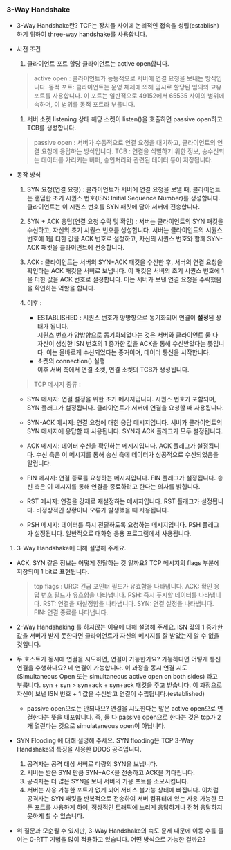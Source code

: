 ### 3-Way Handshake
 - 3-Way Handshake란?
TCP는 장치들 사이에 논리적인 접속을 성립(establish)하기 위하여 three-way handshake를 사용합니다.

- 사전 조건
  1. 클라이언트 포트 할당
    클라이언트는 active open합니다. 
   > active open : 클라이언트가 능동적으로 서버에 연결 요청을 보내는 방식입니다.
  > 동적 포트: 클라이언트는 운영 체제에 의해 임시로 할당된 임의의 고유 포트를 사용합니다. 이 포트는 일반적으로 49152에서 65535 사이의 범위에 속하며, 이 범위를 동적 포트라 부릅니다.
  1. 서버 소켓 listening 상태
   해당 소켓이 listen()을 호출하면 passive open하고 TCB를 생성합니다.
   > passive open : 서버가 수동적으로 연결 요청을 대기하고, 클라이언트의 연결 요청에 응답하는 방식입니다.
  > TCB : 연결을 식별하기 위한 정보, 송수신되는 데이터를 가리키는 버퍼, 승인처리와 관련된 데이터 등이 저장됩니다.
- 동작 방식
  1. SYN 요청(연결 요청) : 클라이언트가 서버에 연결 요청을 보낼 때, 클라이언트는 랜덤한 초기 시퀀스 번호(ISN: Initial Sequence Number)를 생성합니다.
  클라이언트는 이 시퀀스 번호를 SYN 패킷에 담아 서버에 전송합니다.
  2. SYN + ACK 응답(연결 요청 수락 및 확인) : 
   서버는 클라이언트의 SYN 패킷을 수신하고, 자신의 초기 시퀀스 번호를 생성합니다.
    서버는 클라이언트의 시퀀스 번호에 1을 더한 값을 ACK 번호로 설정하고, 자신의 시퀀스 번호와 함께 SYN-ACK 패킷을 클라이언트에 전송합니다.
  3. ACK : 클라이언트는 서버의 SYN+ACK 패킷을 수신한 후, 서버의 연결 요청을 확인하는 ACK 패킷을 서버로 보냅니다.
  이 패킷은 서버의 초기 시퀀스 번호에 1을 더한 값을 ACK 번호로 설정합니다. 이는 서버가 보낸 연결 요청을 수락했음을 확인하는 역할을 합니다.
  
  4. 이후 : 
      - ESTABLISHED : 시퀀스 번호가 양방향으로 동기화되어 연결이 **설정**된 상태가 됩니다.   
   시퀀스 번호가 양방향으로 동기화되었다는 것은 서버와 클라이언트 둘 다 자신이 생성한 ISN 번호의 1 증가한 값을 ACK을 통해 수신받았다는 뜻입니다. 이는 올바르게 수신되었다는 증거이며, 데이터 통신을 시작합니다.
      - 소켓의 connection() 실행  
        이후 서버 측에서 연결 소켓, 연결 소켓의 TCB가 생성됩니다.
  
  > TCP 메시지 종류 :
     - SYN 메시지:
    연결 설정을 위한 초기 메시지입니다. 시퀀스 번호가 포함되며, SYN 플래그가 설정됩니다.
    클라이언트가 서버에 연결을 요청할 때 사용됩니다.

    - SYN-ACK 메시지:
    연결 요청에 대한 응답 메시지입니다. 서버가 클라이언트의 SYN 메시지에 응답할 때 사용됩니다.
    SYN과 ACK 플래그가 모두 설정됩니다.

    - ACK 메시지:
    데이터 수신을 확인하는 메시지입니다. ACK 플래그가 설정됩니다.
    수신 측은 이 메시지를 통해 송신 측에 데이터가 성공적으로 수신되었음을 알립니다.

    - FIN 메시지:
    연결 종료를 요청하는 메시지입니다. FIN 플래그가 설정됩니다.
    송신 측은 이 메시지를 통해 연결을 종료하려고 한다는 의사를 밝힙니다.

    - RST 메시지:
    연결을 강제로 재설정하는 메시지입니다. RST 플래그가 설정됩니다.
    비정상적인 상황이나 오류가 발생했을 때 사용됩니다.

    - PSH 메시지:
    데이터를 즉시 전달하도록 요청하는 메시지입니다. PSH 플래그가 설정됩니다.
    일반적으로 대화형 응용 프로그램에서 사용됩니다.


1.  3-Way Handshake에 대해 설명해 주세요.
- ACK, SYN 같은 정보는 어떻게 전달하는 것 일까요?
    TCP 메시지의 flags 부분에 저장되어 1 bit로 표현됩니다.
    > tcp flags :
      URG: 긴급 포인터 필드가 유효함을 나타냅니다.
      ACK: 확인 응답 번호 필드가 유효함을 나타냅니다.
      PSH: 즉시 푸시할 데이터를 나타냅니다.
      RST: 연결을 재설정함을 나타냅니다.
      SYN: 연결 설정을 나타냅니다.
      FIN: 연결 종료를 나타냅니다.
- 2-Way Handshaking 를 하지않는 이유에 대해 설명해 주세요.
  ISN 값의 1 증가한 값을 서버가 받지 못한다면 클라이언트가 자신의 메시지를 잘 받았는지 알 수 없을 것입니다.

- 두 호스트가 동시에 연결을 시도하면, 연결이 가능한가요? 가능하다면 어떻게 통신 연결을 수행하나요?
  네 연결이 가능합니다. 이 과정을 동시 연결 시도(Simultaneous Open 또는 simultaneous active open on both sides) 라고 부릅니다. syn + syn > syn+ack + syn+ack 패킷을 주고 받습니다. 이 과정으로 자신이 보낸 ISN 번호 + 1 값을 수신받고 연결이 수립됩니다.(established) 
  - passive open으로는 안되나요? 
  연결을 시도한다는 말은 active open으로 연결한다는 뜻을 내포합니다. 즉, 둘 다 passive open으로 한다는 것은 tcp가 2개 열린다는 것으로 simulataneous open이 아닙니다.
- SYN Flooding 에 대해 설명해 주세요.
  SYN flooding은 TCP 3-Way Handshake의 특징을 사용한 DDOS 공격입니다.
  1. 공격자는 공격 대상 서버로 다량의 SYN을 보냅니다.
  2. 서버는 받은 SYN 만큼 SYN+ACK을 전송하고 ACK을 기다립니다.
  3. 공격자는 더 많은 SYN을 보내 서버의 가용 포트를 소모시킵니다. 
  4. 서버는 사용 가능한 포트가 없게 되어 서비스 불가능 상태에 빠집니다.
 이처럼 공격자는 SYN 패킷을 반복적으로 전송하여 서버 컴퓨터에 있는 사용 가능한 모든 포트를 사용하게 하여, 정상적인 트래픽에 느리게 응답하거나 전혀 응답하지 못하게 할 수 있습니다.

- 위 질문과 모순될 수 있지만, 3-Way Handshake의 속도 문제 때문에 이동 수를 줄이는 0-RTT 기법을 많이 적용하고 있습니다. 어떤 방식으로 가능한 걸까요?